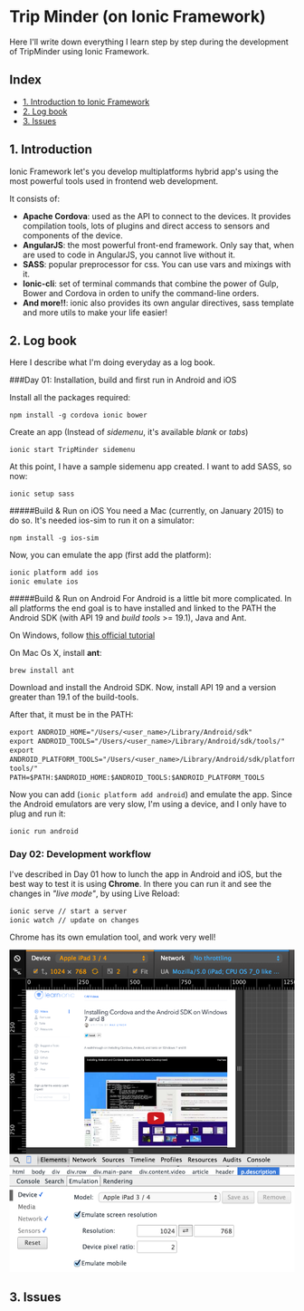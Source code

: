 # Trip Minder (on Ionic Framework)

Here I'll write down everything I learn step by step during the development of TripMinder using Ionic Framework.

## Index

- [1. Introduction to Ionic Framework](#1-introduction-to-ionic-framework) 
- [2. Log book](#2-log-book) 
- [3. Issues](#3-issues) 



## 1. Introduction

Ionic Framework let's you develop multiplatforms hybrid app's using the most powerful tools used in frontend web development.

It consists of: 
- **Apache Cordova**: used as the API to connect to the devices. It provides compilation tools, lots of plugins and direct access to sensors and components of the device.
- **AngularJS**: the most powerful front-end framework. Only say that, when are used to code in AngularJS, you cannot live without it.
- **SASS**: popular preprocessor for css. You can use vars and mixings with it.
- **Ionic-cli**: set of terminal commands that combine the power of Gulp, Bower and Cordova in orden to unify the command-line orders.
- **And more!!**: ionic also provides its own angular directives, sass template and more utils to make your life easier!




## 2. Log book

Here I describe what I'm doing everyday as a log book.

###Day 01: Installation, build and first run in Android and iOS

Install all the packages required:
```
npm install -g cordova ionic bower
```

Create an app (Instead of *sidemenu*, it's available *blank* or *tabs*)
```
ionic start TripMinder sidemenu
```

At this point, I have a sample sidemenu app created. I want to add SASS, so now:
```
ionic setup sass
```

#####Build & Run on iOS
You need a Mac (currently, on January 2015) to do so. It's needed ios-sim to run it on a simulator:
```
npm install -g ios-sim
```
Now, you can emulate the app (first add the platform):
```
ionic platform add ios
ionic emulate ios
```

#####Build & Run on Android
For Android is a little bit more complicated. In all platforms the end goal is to have installed and linked to the PATH the Android SDK (with API 19 and *build tools* >= 19.1), Java and Ant.


On Windows, follow [this official tutorial](http://learn.ionicframework.com/videos/windows-android/)

On Mac Os X, install **ant**:
```
brew install ant
```
Download and install the Android SDK. Now, install API 19 and a version greater than 19.1 of the build-tools.

After that, it must be in the PATH:
```
export ANDROID_HOME="/Users/<user_name>/Library/Android/sdk"
export ANDROID_TOOLS="/Users/<user_name>/Library/Android/sdk/tools/"
export ANDROID_PLATFORM_TOOLS="/Users/<user_name>/Library/Android/sdk/platform-tools/"
PATH=$PATH:$ANDROID_HOME:$ANDROID_TOOLS:$ANDROID_PLATFORM_TOOLS
```

Now you can add (`ionic platform add android`) and emulate the app. Since the Android emulators are very slow, I'm using a device, and I only have to plug and run it:
```
ionic run android
```

### Day 02: Development workflow

I've described in Day 01 how to lunch the app in Android and iOS, but the best way to test it is using **Chrome**. In there you can run it and see the changes in *"live mode"*, by using Live Reload:
```
ionic serve // start a server
ionic watch // update on changes
```
Chrome has its own emulation tool, and work very well!

![Chrome](img_docs/io_00_chrome.png)







## 3. Issues




